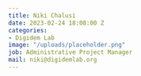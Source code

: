 ```yaml
---
title: Niki Chalusi
date: 2023-02-24 18:08:00 Z
categories:
- Digidem Lab
image: "/uploads/placeholder.png"
job: Administrative Project Manager
mail: niki@digidemlab.org
---
```

